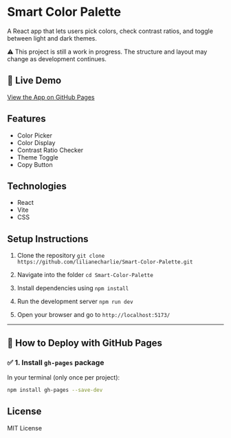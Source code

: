 

# Smart Color Palette

A React app that lets users pick colors, check contrast ratios, and toggle between light and dark themes.

⚠️ This project is still a work in progress. The structure and layout may change as development continues.

## 🔗 Live Demo
[View the App on GitHub Pages](https://lilianecharlie.github.io/Smart-Color-Palette/)

## Features
- Color Picker
- Color Display
- Contrast Ratio Checker
- Theme Toggle
- Copy Button

## Technologies
- React 
- Vite
- CSS

## Setup Instructions
1. Clone the repository
    `git clone https://github.com/lilianecharlie/Smart-Color-Palette.git`

2. Navigate into the folder
    `cd Smart-Color-Palette`

3. Install dependencies using
    `npm install`

4. Run the development server
    `npm run dev`

5. Open your browser and go to
     `http://localhost:5173/`

---

## 🔄 How to Deploy with GitHub Pages

### ✅ 1. Install `gh-pages` package

In your terminal (only once per project): 

```bash
npm install gh-pages --save-dev
```

## License
MIT License